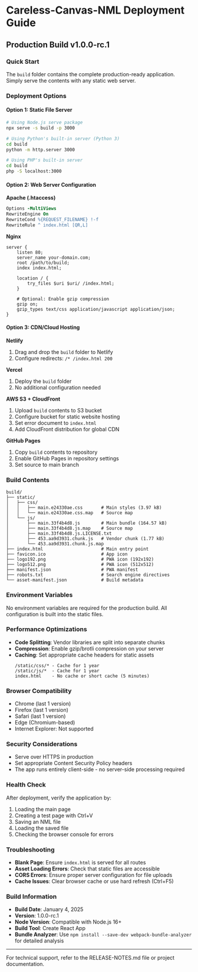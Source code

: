 # Careless-Canvas-NML Deployment Guide

## Production Build v1.0.0-rc.1

### Quick Start
The `build` folder contains the complete production-ready application. Simply serve the contents with any static web server.

### Deployment Options

#### Option 1: Static File Server
```bash
# Using Node.js serve package
npx serve -s build -p 3000

# Using Python's built-in server (Python 3)
cd build
python -m http.server 3000

# Using PHP's built-in server
cd build
php -S localhost:3000
```

#### Option 2: Web Server Configuration

**Apache (.htaccess)**
```apache
Options -MultiViews
RewriteEngine On
RewriteCond %{REQUEST_FILENAME} !-f
RewriteRule ^ index.html [QR,L]
```

**Nginx**
```nginx
server {
    listen 80;
    server_name your-domain.com;
    root /path/to/build;
    index index.html;

    location / {
        try_files $uri $uri/ /index.html;
    }

    # Optional: Enable gzip compression
    gzip on;
    gzip_types text/css application/javascript application/json;
}
```

#### Option 3: CDN/Cloud Hosting

**Netlify**
1. Drag and drop the `build` folder to Netlify
2. Configure redirects: `/* /index.html 200`

**Vercel**
1. Deploy the `build` folder
2. No additional configuration needed

**AWS S3 + CloudFront**
1. Upload `build` contents to S3 bucket
2. Configure bucket for static website hosting
3. Set error document to `index.html`
4. Add CloudFront distribution for global CDN

**GitHub Pages**
1. Copy `build` contents to repository
2. Enable GitHub Pages in repository settings
3. Set source to main branch

### Build Contents
```
build/
├── static/
│   ├── css/
│   │   ├── main.e24330ae.css       # Main styles (3.97 kB)
│   │   └── main.e24330ae.css.map   # Source map
│   └── js/
│       ├── main.33f4b4d8.js        # Main bundle (164.57 kB)
│       ├── main.33f4b4d8.js.map    # Source map
│       ├── main.33f4b4d8.js.LICENSE.txt
│       ├── 453.aa9d3931.chunk.js   # Vendor chunk (1.77 kB)
│       └── 453.aa9d3931.chunk.js.map
├── index.html                      # Main entry point
├── favicon.ico                     # App icon
├── logo192.png                     # PWA icon (192x192)
├── logo512.png                     # PWA icon (512x512)
├── manifest.json                   # PWA manifest
├── robots.txt                      # Search engine directives
└── asset-manifest.json             # Build metadata
```

### Environment Variables
No environment variables are required for the production build. All configuration is built into the static files.

### Performance Optimizations
- **Code Splitting**: Vendor libraries are split into separate chunks
- **Compression**: Enable gzip/brotli compression on your server
- **Caching**: Set appropriate cache headers for static assets
  ```
  /static/css/* - Cache for 1 year
  /static/js/*  - Cache for 1 year
  index.html    - No cache or short cache (5 minutes)
  ```

### Browser Compatibility
- Chrome (last 1 version)
- Firefox (last 1 version) 
- Safari (last 1 version)
- Edge (Chromium-based)
- Internet Explorer: Not supported

### Security Considerations
- Serve over HTTPS in production
- Set appropriate Content Security Policy headers
- The app runs entirely client-side - no server-side processing required

### Health Check
After deployment, verify the application by:
1. Loading the main page
2. Creating a test page with Ctrl+V
3. Saving an NML file
4. Loading the saved file
5. Checking the browser console for errors

### Troubleshooting
- **Blank Page**: Ensure `index.html` is served for all routes
- **Asset Loading Errors**: Check that static files are accessible
- **CORS Errors**: Ensure proper server configuration for file uploads
- **Cache Issues**: Clear browser cache or use hard refresh (Ctrl+F5)

### Build Information
- **Build Date**: January 4, 2025
- **Version**: 1.0.0-rc.1
- **Node Version**: Compatible with Node.js 16+
- **Build Tool**: Create React App
- **Bundle Analyzer**: Use `npm install --save-dev webpack-bundle-analyzer` for detailed analysis

---
For technical support, refer to the RELEASE-NOTES.md file or project documentation.
